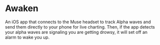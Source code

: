 
# Awaken

An iOS app that connects to the Muse headset to track Alpha waves and send them directly to your phone for live charting. Then, if the app detects your alpha waves are signaling you are getting drowsy, it will set off an alarm to wake you up.
